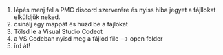 1. lépés menj fel a PMC discord szerverére és nyiss hiba jegyet a fájllokat elküldjük neked.
2. csinálj egy mappát és húzd be a fájlokat
3. Tölsd le a Visual Studio Codeot
4. a VS Codeban nyisd meg a fájlod file --> open folder
5. írd át!
